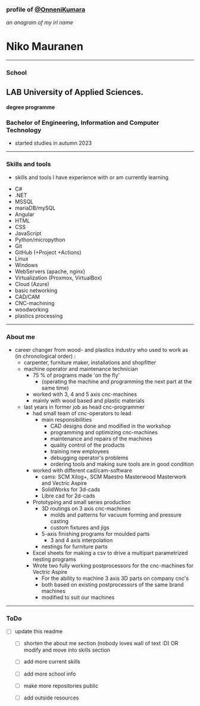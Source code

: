 ### profile of [@OnneniKumara](https://github.com/OnneniKumara)
_an anagram of my irl name_

# Niko Mauranen

---
### School
## LAB University of Applied Sciences.
#### degree programme
### Bachelor of Engineering, Information and Computer Technology
- started studies in autumn 2023
---
### Skills and tools
- skills and tools I have experience with or am currently learning

* C#
* .NET
* MSSQL
* mariaDB/mySQL
* Angular
* HTML
* CSS
* JavaScript
* Python/micropython
* Git
* GitHub (+Project +Actions)
* Linux
* Windows
* WebServers (apache, nginx)
* Virtualization (Proxmox, VirtualBox)
* Cloud (Azure)
* basic networking
* CAD/CAM
* CNC-machining
* woodworking
* plastics processing

---

### About me
- career changer from wood- and plastics industry who used to work as (in chronological order) :
    - carpenter, furniture maker, installations and shopfitter
    - machine operator and maintenance technician
        - 75 % of programs made 'on the fly'
            - (operating the machine and programming the next part at the same time)
        - worked with 3, 4 and 5 axis cnc-machines
        - mainly with wood based and plastic materials
    - last years in former job as head cnc-programmer
        - had small team of cnc-operators to lead
            - main responsibilities
                - CAD designs done and modified in the workshop
                - programming and optimizing cnc-machines
                - maintenance and repairs of the machines
                - quality control of the products
                - training new employees
                - debugging operator's problems
                - ordering tools and making sure tools are in good condition
        - worked with different cad/cam-software
            - cams: SCM Xilog+, SCM Maestro Masterwood Masterwork and Vectric Aspire
            - SolidWorks for 3d-cads
            - Libre cad for 2d-cads
        - Prototyping and small series production
            - 3D routings on 3 axis cnc-machines
                - molds and patterns for vacuum forming and pressure casting
                - custom fixtures and jigs
            - 5-axis finishing programs for moulded parts
                - 3 and 4 axis interpolation
            - nestings for furniture parts
        - Excel sheets for making a csv to drive a multipart parametrized nesting programs
        - Wrote two fully working postprocessors for the cnc-machines for Vectric Aspire
            - For the ability to machine 3 axis 3D parts on company cnc's
            - both based on existing postprocessors of the same brand machines
            - modified to suit our machines
---
### ToDo
- [ ] update this readme
    - [ ] shorten the about me section (nobody loves wall of text :D) OR modify and move into skills section
    - [ ] add more current skills
    - [ ] add more school info
    - [ ] make more repositories public
    - [ ] add outside resources
   

